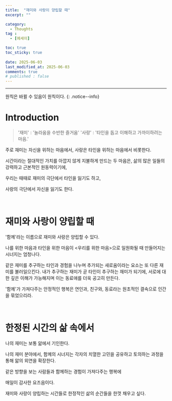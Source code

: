 ```yaml
---
title:  "재미와 사랑이 양립할 때" 
excerpt: ""

category:
  - Thoughts
tag :
  - [에세이]

toc: true
toc_sticky: true
 
date: 2025-06-03
last_modified_at: 2025-06-03
comments: true
# published : false
---
```


---

원칙은 바뀔 수 있음이 원칙이다.
{: .notice--info}
# Introduction

> '재미' : '놀라움을 수반한 즐거움'
> '사랑' : '타인을 돕고 이해하고 가까이하려는 마음.'

주로 재미는 자신을 위하는 마음에서, 사랑은 타인을 위하는 마음에서 비롯한다.

시간이라는 절대적인 가치를 아깝지 않게 지불하게 만드는 두 마음은, 삶의 많은 일들의 강력하고 근본적인 원동력이기에, 

우리는 때때로 재미의 극단에서 타인을 잃기도 하고, 

사랑의 극단에서 자신을 잃기도 한다.

<br>

# 재미와 사랑이 양립할 때


'함께'라는 이름으로 재미와 사랑은 양립할 수 있다.

나를 위한 마음과 타인을 위한 마음이 <우리를 위한 마음>으로 일원화될 때 만들어지는 시너지는 엄청나다.

같은 재미를 추구하는 타인과 경험을 나누며 추가되는 새로움이라는 요소는 또 다른 재미를 불러일으킨다. 내가 추구하는 재미가 곧 타인이 추구하는 재미가 되기에, 서로에 대한 깊은 이해가 가능해지며 이는 동료애를 더욱 공고히 만든다.

'함께'가 가져다주는 안정적인 행복은 연인과, 친구와, 동료라는 원초적인 결속으로 인간을 묶었으리라.

<br>

# 한정된 시간의 삶 속에서

나의 재미는 보통 앎에서 기인한다. 

나의 재미 분야에서, 함께의 시너지는 각자의 치열한 고민을 공유하고 토의하는 과정을 통해 앎의 외연을 확장한다. 

같은 방향을 보는 사람들과 함께하는 경험이 가져다주는 행복에 

매일이 감사한 요즈음이다.

재미와 사랑이 양립하는 시간들로 한정적인 삶의 순간들을 한껏 채우고 싶다. 